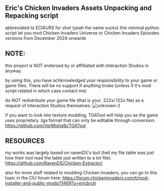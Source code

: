 ## Eric's Chicken Invaders Assets Unpacking and Repacking script

abbreviated to ECIAURS for shot (yeah the name sucks) this minimal python script let you mod Chicken Invaders Universe or Chicken Invaders Episodes versions from December 2024 onwards

## NOTE:

this project is NOT endorsed by or affilliated with Interaction Studios in anyway.

by using this, you have achknowledged your responsibility to your game or game files. There will be no support if anything broke (unless if it's mod script related in which case contact me)

do NOT redistribute your game file (that is your .222x/.122x file) as a request of Interaction Studios themselves:
![unknown-2](https://github.com/user-attachments/assets/639c1e90-181a-4fce-b1ed-d4bcf4394921)


if you want to look into texture modding, TGATool will help you as the game uses proprietary .tga format that can only be editable through conversion: https://github.com/VerMishelb/TGATool
## RESOURCES

my works was largely based on ravenDS's tool (hell my file table was just how their tool read the table just written to a txt file): https://github.com/RavenDS/Chicken-Extractor/

also for more stuff related to modding Chicken Invaders, you can go to this topic in the CIU forum here: https://forum.chickeninvaders.com/t/mod-installer-and-public-mods/11469?u=ericbruh
